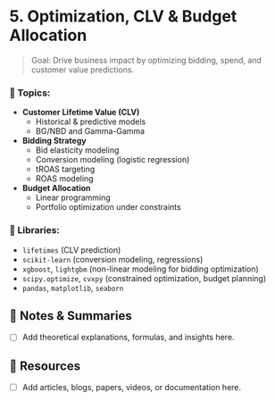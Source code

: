 # **5. Optimization, CLV & Budget Allocation**

> Goal: Drive business impact by optimizing bidding, spend, and customer value predictions.

### 📘 Topics:

- **Customer Lifetime Value (CLV)**
    - Historical & predictive models
    - BG/NBD and Gamma-Gamma
- **Bidding Strategy**
    - Bid elasticity modeling
    - Conversion modeling (logistic regression)
    - tROAS targeting
    - ROAS modeling
- **Budget Allocation**
    - Linear programming
    - Portfolio optimization under constraints

### 🧰 Libraries:

- `lifetimes` (CLV prediction)
- `scikit-learn` (conversion modeling, regressions)
- `xgboost`, `lightgbm` (non-linear modeling for bidding optimization)
- `scipy.optimize`, `cvxpy` (constrained optimization, budget planning)
- `pandas`, `matplotlib`, `seaborn`

## 📓 Notes & Summaries

- [ ] Add theoretical explanations, formulas, and insights here.

## 🔗 Resources

- [ ] Add articles, blogs, papers, videos, or documentation here.
